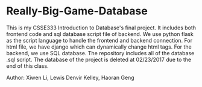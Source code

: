 # Really-Big-Game-Database
This is my CSSE333 Introduction to Database's final project. It includes both frontend code and sql database script file of backend. 
We use python flask as the script language to handle the frontend and backend connection. 
For html file, we have django which can dynamically change html tags. 
For the backend, we use SQL database. The repository includes all of the database .sql script. The database of the project
is deleted at 02/23/2017 due to the end of this class.

Author: Xiwen Li, Lewis Denvir Kelley, Haoran Geng
